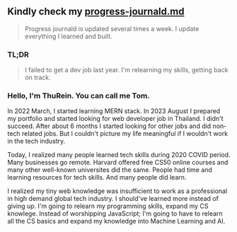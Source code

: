 ## Kindly check my [progress-journald.md](./progress-journal.md) 
> Progress journald is updated several times a week. I update everything I learned and built. 

### TL;DR
> I failed to get a dev job last year. I'm relearning my skills, getting back on track. 

### Hello, I'm ThuRein. You can call me Tom. 

In 2022 March, I started learning MERN stack. In 2023 August I prepared my portfolio and started looking for web developer job in Thailand. I didn't succeed. After about 6 months I started looking for other jobs and did non-tech related jobs. But I couldn't picture my life meaningful if I wouldn't work in the tech industry. 

Today, I realized many people learned tech skills during 2020 COVID period. Many businesses go remote. Harvard offered free CS50 online courses and many other well-known universites did the same. People had time and learning resources for tech skills. And many people did learn.

I realized my tiny web knowledge was insufficient to work as a professional in high demand global tech industry. I should've learned more instead of giving up. I'm going to relearn my programming skills, expand my CS knowlege. Instead of worshipping JavaScript; I'm going to have to relearn all the CS basics and expand my knowledge into Machine Learning and AI.



